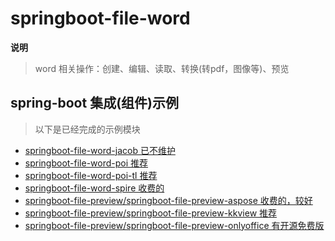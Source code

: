 # springboot-file-word

**说明**

> word 相关操作：创建、编辑、读取、转换(转pdf，图像等)、预览

## spring-boot 集成(组件)示例

> 以下是已经完成的示例模块

* [springboot-file-word-jacob 已不维护](./springboot-file-word-jacob)
* [springboot-file-word-poi 推荐](./springboot-file-word-poi)
* [springboot-file-word-poi-tl 推荐](./springboot-file-word-poi-tl)
* [springboot-file-word-spire 收费的](./springboot-file-word-spire)
* [springboot-file-preview/springboot-file-preview-aspose 收费的，较好](../springboot-file-preview/springboot-file-preview-aspose)
* [springboot-file-preview/springboot-file-preview-kkview 推荐](../springboot-file-preview/springboot-file-preview-kkview)
* [springboot-file-preview/springboot-file-preview-onlyoffice 有开源免费版](../springboot-file-preview/springboot-file-preview-onlyoffice)